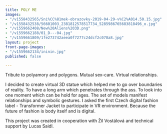```yaml
---
title: POLY ME
images:
- "/v1558432565/Sni%CC%81mek-obrazovky-2019-04-29-v%C2%A014.50.15.jpg"
- "/v1558432538/56601003_2381812578517734_5285986765683818496_o.jpg"
- "/v1559662408/New%20Aliens%203D.png"
- "/v1559662188/01_D---04.jpg"
- "/v1559661809/1fe273742aeea0f7277c24dcf2c078a8.jpg"
layout: project
front-page-images:
- "/v1559662134/ininin.jpg"
published: false

---
```

Tribute to polyamory and polygons. Mutual sex-care. Virtual relationships. 

I decided to create virtual 3D statue which helped me to go over boundaries of reality. To have a long arm which penetrates through the ass. To look into one moment which can be hold for ages. The set of models manifest relationships and symbolic gestures. I asked the first Czech digital fashion label - Transformer Jacket to participate in VR environment. Because the future of fashion is body itself and is digital.

This project was created in cooperation with Žil Vostálová and technical support by Lucas Saidl.